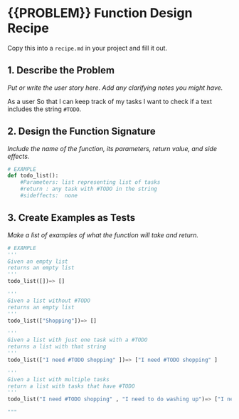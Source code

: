 # {{PROBLEM}} Function Design Recipe

Copy this into a `recipe.md` in your project and fill it out.

## 1. Describe the Problem

_Put or write the user story here. Add any clarifying notes you might have._

As a user
So that I can keep track of my tasks
I want to check if a text includes the string `#TODO`.


## 2. Design the Function Signature

_Include the name of the function, its parameters, return value, and side effects._

```python
# EXAMPLE
def todo_list():
    #Parameters: list representing list of tasks
    #return : any task with #TODO in the string
    #sideffects:  none
```

## 3. Create Examples as Tests

_Make a list of examples of what the function will take and return._
```python
# EXAMPLE
'''
Given an empty list
returns an empty list
'''
todo_list([])=> []

'''
Given a list without #TODO 
returns an empty list
'''
todo_list(["Shopping"])=> []

'''
Given a list with just one task with a #TODO
returns a list with that string 
'''
todo_list(["I need #TODO shopping" ])=> ["I need #TODO shopping" ]

'''
Given a list with multiple tasks
return a list with tasks that have #TODO
'''
todo_list("I need #TODO shopping" , "I need to do washing up")=> ["I need #TODO shopping"]

"""
